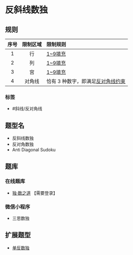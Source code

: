 # 反斜线数独
<!-- START doctoc generated TOC please keep comment here to allow auto update -->
<!-- DON'T EDIT THIS SECTION, INSTEAD RE-RUN doctoc TO UPDATE -->

<!-- END doctoc generated TOC please keep comment here to allow auto update -->

## 规则

| 序号  | 限制区域 | 限制规则                 |
|:---:|:----:|:---------------------|
|  1  |  行   | [1~9填充]              |
|  2  |  列   | [1~9填充]              |
|  3  |  宫   | [1~9填充]              |
|  4  | 对角线  | 恰有 3 种数字，即满足[反对角线约束] |

### 标签

- #斜线/反对角线

## 题型名

- 反斜线数独
- 反对角数独
- Anti Diagonal Sudoku

## 题库

### 在线题库

- [独·数之道](http://www.sudokufans.org.cn/lx/game.index.php?type=fx) 【需要登录】

### 微信小程序

- 三思数独

## 扩展题型

- [单反数独](单反数独.md)

[1~9填充]: ../../../../rules/rules.md#1to9填充

[反对角线约束]: ../../../../rules/rules.md#反对角线约束
